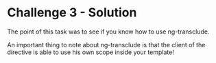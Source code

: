 # Challenge 3 - Solution

The point of this task was to see if you know how to use ng-transclude.
 
An important thing to note about ng-transclude is that the client of the directive is able to use his own scope inside your 
template!